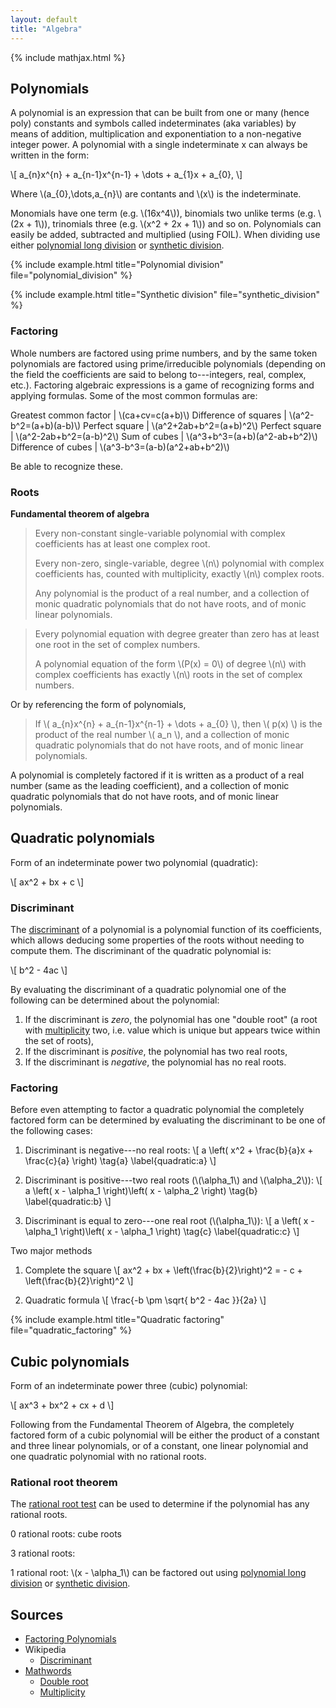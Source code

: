 ```yaml
---
layout: default
title: "Algebra"
---
```


{% include mathjax.html %}

## Polynomials

A polynomial is an expression that can be built from one or many (hence poly)
constants and symbols called indeterminates (aka variables) by means of
addition, multiplication and exponentiation to a non-negative integer power. A
polynomial with a single indeterminate x can always be written in the form:

\\[
a\_{n}x^{n} + a\_{n-1}x^{n-1} + \dots + a\_{1}x + a\_{0},
\\]

Where \\(a\_{0},\dots,a\_{n}\\) are contants and \\(x\\) is the indeterminate.

Monomials have one term (e.g. \\(16x^4\\)), binomials two unlike terms (e.g.
\\(2x + 1\\)), trinomials three (e.g. \\(x^2 + 2x + 1\\)) and so on. Polynomials
can easily be added, subtracted and multiplied (using FOIL). When dividing use
either [polynomial long division][] or [synthetic division].

{% include example.html
title="Polynomial division"
file="polynomial_division" %}

{% include example.html
title="Synthetic division"
file="synthetic_division" %}

[polynomial long division]: https://en.wikipedia.org/wiki/Polynomial_long_division
[synthetic division]: https://en.wikipedia.org/wiki/Synthetic_division

### Factoring

Whole numbers are factored using prime numbers, and by the same token
polynomials are factored using prime/irreducible polynomials (depending on the
field the coefficients are said to belong to---integers, real, complex, etc.).
Factoring algebraic expressions is a game of recognizing forms and applying
formulas. Some of the most common formulas are:

Greatest common factor | \\(ca+cv=c(a+b)\\)
Difference of squares | \\(a^2-b^2=(a+b)(a-b)\\)
Perfect square | \\(a^2+2ab+b^2=(a+b)^2\\)
Perfect square | \\(a^2-2ab+b^2=(a-b)^2\\)
Sum of cubes | \\(a^3+b^3=(a+b)(a^2-ab+b^2)\\)
Difference of cubes | \\(a^3-b^3=(a-b)(a^2+ab+b^2)\\)

Be able to recognize these.

### Roots

**Fundamental theorem of algebra**

> Every non-constant single-variable polynomial with complex coefficients has at
> least one complex root.
>
> Every non-zero, single-variable, degree \\(n\\) polynomial with complex
> coefficients has, counted with multiplicity, exactly \\(n\\) complex roots.
>
> Any polynomial is the product of a real number, and a collection of monic
> quadratic polynomials that do not have roots, and of monic linear polynomials.

> Every polynomial equation with degree greater than zero has at least one root
> in the set of complex numbers.
>
> A polynomial equation of the form \\(P(x) = 0\\) of degree \\(n\\) with
> complex coefficients has exactly \\(n\\) roots in the set of complex numbers.

Or by referencing the form of polynomials,

> If \\( a\_{n}x^{n} + a\_{n-1}x^{n-1} + \dots + a\_{0} \\), then \\( p(x) \\)
> is the product of the real number \\( a\_n \\), and a collection of monic
> quadratic polynomials that do not have roots, and of monic linear polynomials.

A polynomial is completely factored if it is written as a product of a real
number (same as the leading coefficient), and a collection of monic quadratic
polynomials that do not have roots, and of monic linear polynomials.

## Quadratic polynomials

Form of an indeterminate power two polynomial (quadratic):

\\[
ax^2 + bx + c
\\]

### Discriminant

The [discriminant][] of a polynomial is a polynomial function of its
coefficients, which allows deducing some properties of the roots without needing
to compute them. The discriminant of the quadratic polynomial is:

\\[ b^2 - 4ac \\]

By evaluating the discriminant of a quadratic polynomial one of the following
can be determined about the polynomial:

1.  If the discriminant is *zero*, the polynomial has one "double root" (a root
with [multiplicity][] two, i.e. value which is unique but appears twice within
the set of roots),
2.  If the discriminant is *positive*, the polynomial has two real roots,
3.  If the discriminant is *negative*, the polynomial has no real roots.

[discriminant]: https://en.wikipedia.org/wiki/Discriminant
[multiplicity]: https://en.wikipedia.org/wiki/Multiplicity\_(mathematics)

### Factoring

Before even attempting to factor a quadratic polynomial the completely factored
form can be determined by evaluating the discriminant to be one of the following
cases:

1.  Discriminant is negative---no real roots:
\\[
a \left( x^2 + \frac{b}{a}x + \frac{c}{a} \right)
\tag{a}
\label{quadratic:a}
\\]

2.  Discriminant is positive---two real roots
(\\(\alpha\_1\\) and \\(\alpha\_2\\)):
\\[
a \left( x - \alpha\_1 \right)\left( x - \alpha\_2 \right)
\tag{b}
\label{quadratic:b}
\\]

3.  Discriminant is equal to zero---one real root
(\\(\alpha\_1\\)):
\\[
a \left( x - \alpha\_1 \right)\left( x - \alpha\_1 \right)
\tag{c}
\label{quadratic:c}
\\]

Two major methods

1.  Complete the square
\\[
ax^2 + bx + \left(\frac{b}{2}\right)^2 = - c + \left(\frac{b}{2}\right)^2
\\]

2.  Quadratic formula
\\[
\frac{-b \pm \sqrt{ b^2 - 4ac }}{2a}
\\]

{% include example.html
title="Quadratic factoring"
file="quadratic_factoring" %}

## Cubic polynomials

Form of an indeterminate power three (cubic) polynomial:

\\[
ax^3 + bx^2 + cx + d
\\]

Following from the Fundamental Theorem of Algebra, the completely factored form
of a cubic polynomial will be either the product of a constant and three linear
polynomials, or of a constant, one linear polynomial and one quadratic
polynomial with no rational roots.

### Rational root theorem

The [rational root test][] can be used to determine if the polynomial has any
rational roots.

0 rational roots: cube roots

3 rational roots:

1 rational root: \\(x - \alpha_1\\) can be factored out using [polynomial long
division][] or [synthetic division][].

[rational root test]: https://en.wikipedia.org/wiki/Rational_root_theorem
[polynomial long division]: https://en.wikipedia.org/wiki/Rational_root_theorem
[synthetic division]: https://en.wikipedia.org/wiki/Synthetic_division

## Sources

- [Factoring Polynomials](https://www.math.utah.edu/~wortman/1050-text-fp.pdf)
- Wikipedia
  - [Discriminant](https://en.wikipedia.org/wiki/Discriminant)
- [Mathwords](http://www.mathwords.com)
  - [Double root](http://www.mathwords.com/d/double\_root.htm)
  - [Multiplicity](http://www.mathwords.com/m/multiplicity.htm)
